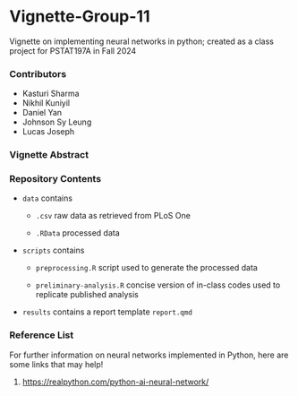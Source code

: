 # Vignette-Group-11
Vignette on implementing neural networks in python; created as a class project for PSTAT197A in Fall 2024

### Contributors
- Kasturi Sharma
- Nikhil Kuniyil
- Daniel Yan
- Johnson Sy Leung
- Lucas Joseph


### Vignette Abstract

### Repository Contents 
-   `data` contains

    -   `.csv` raw data as retrieved from PLoS One

    -   `.RData` processed data

-   `scripts` contains

    -   `preprocessing.R` script used to generate the processed data

    -   `preliminary-analysis.R` concise version of in-class codes used to replicate published analysis

-   `results` contains a report template `report.qmd`

### Reference List
For further information on neural networks implemented in Python, here are some links that may help!
1. https://realpython.com/python-ai-neural-network/